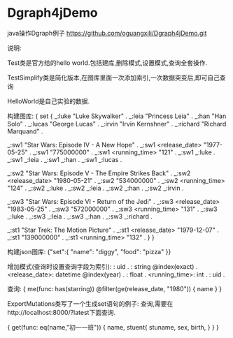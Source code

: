 # Dgraph4jDemo
java操作Dgraph例子
https://github.com/oguangxili/Dgraph4jDemo.git

说明:

Test类是官方给的hello world.包括建库,删除模式,设置模式,查询全套操作.

TestSimplify类是简化版本,在图库里面一次添加索引,一次数据突变后,即可自己查询

HelloWorld是自己实验的数据.


构建图库:
{
  set {
   _:luke <name> "Luke Skywalker" .
   _:leia <name> "Princess Leia" .
   _:han <name> "Han Solo" .
   _:lucas <name> "George Lucas" .
   _:irvin <name> "Irvin Kernshner" .
   _:richard <name> "Richard Marquand" .

   _:sw1 <name> "Star Wars: Episode IV - A New Hope" .
   _:sw1 <release_date> "1977-05-25" .
   _:sw1 <revenue> "775000000" .
   _:sw1 <running_time> "121" .
   _:sw1 <starring> _:luke .
   _:sw1 <starring> _:leia .
   _:sw1 <starring> _:han .
   _:sw1 <director> _:lucas .

   _:sw2 <name> "Star Wars: Episode V - The Empire Strikes Back" .
   _:sw2 <release_date> "1980-05-21" .
   _:sw2 <revenue> "534000000" .
   _:sw2 <running_time> "124" .
   _:sw2 <starring> _:luke .
   _:sw2 <starring> _:leia .
   _:sw2 <starring> _:han .
   _:sw2 <director> _:irvin .

   _:sw3 <name> "Star Wars: Episode VI - Return of the Jedi" .
   _:sw3 <release_date> "1983-05-25" .
   _:sw3 <revenue> "572000000" .
   _:sw3 <running_time> "131" .
   _:sw3 <starring> _:luke .
   _:sw3 <starring> _:leia .
   _:sw3 <starring> _:han .
   _:sw3 <director> _:richard .

   _:st1 <name> "Star Trek: The Motion Picture" .
   _:st1 <release_date> "1979-12-07" .
   _:st1 <revenue> "139000000" .
   _:st1 <running_time> "132" .
  }
}


构建json图库:
{"set":{
  "name": "diggy",
  "food": "pizza"
}}


增加模式(查询时设置查询字段为索引):
<director>: uid .
<name>: string @index(exact) .
<release_date>: datetime @index(year) .
<revenue>: float .
<running_time>: int .
<starring>: uid .

查询:
{
  me(func: has(starring)) @filter(ge(release_date, "1980")) {
    name
  }
}



ExportMutations类写了一个生成set语句的例子:
查询,需要在http://localhost:8000/?latest下面查询.

{
get(func: eq(name,"初一一班")) {
	    name,
		stuent{
			stuname,
		    sex,
		    birth,
	    }
	}
}